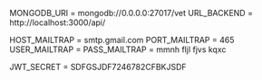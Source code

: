 MONGODB_URI = mongodb://0.0.0.0:27017/vet
URL_BACKEND = http://localhost:3000/api/

HOST_MAILTRAP = smtp.gmail.com
PORT_MAILTRAP = 465
USER_MAILTRAP = 
PASS_MAILTRAP = mmnh fljl fjvs kqxc

JWT_SECRET = SDFGSJDF7246782CFBKJSDF
